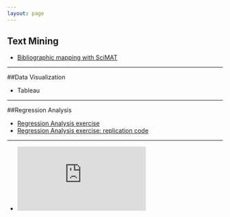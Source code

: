 ```yaml
---
layout: page
---
```

## Text Mining
  + [Bibliographic mapping with SciMAT](https://sci2s.ugr.es/scimat/)
  ___
##Data Visualization
  + Tableau
  ___
##Regression Analysis
  + [Regression Analysis exercise](https://federico-jf.github.io/work_samples/Final_Paper_Ferrero.pdf)
  + [Regression Analysis exercise: replication code](https://federico-jf.github.io/work_samples/Replication_code_ferrero.R)

  ___
  + <embed src="https://federico-jf.github.io/Final_Paper_Ferrero.pdf" type="application/pdf" />

